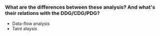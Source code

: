 ### What are the differences between these analysis? And what's their relations with the DDG/CDG/PDG?
- Data-flow analysis
- Taint alaysis
